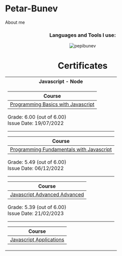 # Petar-Bunev
About me

<h3 align="center">Languages and Tools I use:</h3>
<p align="center"><img src="https://github-readme-stats.vercel.app/api/top-langs/?username=pepibunev" alt="pepibunev" /></p>

<h1 align="center">Certificates </h1>
<table align="center">

<tr>
 <th> Javascript - Node </th>
</tr>

<tr>
<td>

| **Course**                                                            | 
| --------------------------------------------------------------------- |
| <a href="https://softuni.bg/trainings/4001/programming-basics-with-javascript-march-2023" > Programming Basics with Javascript </a>

  Grade: 6.00 (out of 6.00)<br /> Issue Date: 19/07/2022</th>
  
  ---------------------------------------------------------------------------------
  
| **Course**                                                            | 
| --------------------------------------------------------------------- |
| <a href="https://softuni.bg/trainings/3952/programming-fundamentals-with-javascript-january-2023" > Programming Fundamentals with Javascript </a> 

  Grade: 5.49 (out of 6.00)<br /> Issue Date: 06/12/2022</th>
  
  ---------------------------------------------------------------------------------
  
| **Course**                                                            | 
| --------------------------------------------------------------------- | 
| <a href="https://softuni.bg/trainings/3961/js-advanced-january-2023" > Javascript Advanced Advanced </a>        

 Grade: 5.39 (out of 6.00)<br /> Issue Date: 21/02/2023</th>
 
  ---------------------------------------------------------------------------------
| **Course**                                                            |                                                  
| --------------------------------------------------------------------- | 
| <a href="https://softuni.bg/courses/js-applications" > Javascript Applications </a>        
  
  </table>
  </tr>
</td>

